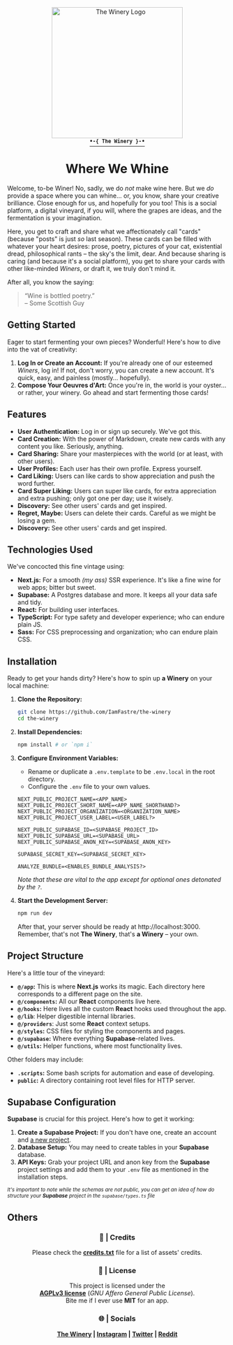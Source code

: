 <div align="center">
    <div>
        <img
            src="https://the-winery.vercel.app/api/other/logo?variant=main"
            alt="The Winery Logo"
            width="300"
        />
    </div>
    <div>
        <a href="https://the-winery.vercel.app/">
            <strong><sup><samp>
                •-{ The Winery }-•
            </samp></sup></strong>
        </a>
    </div>
</div>

<div align="center">
    <h1>Where We Whine</h1>
</div>


Welcome, to-be Winer! No, sadly, we do *not* make wine here. But we *do* provide a space where you can whine... or, you know, share your creative brilliance.
Close enough for us, and hopefully for you too! This is a social platform, a digital vineyard, if you will, where the grapes are ideas, and the fermentation is your imagination.

Here, you get to craft and share what we affectionately call "cards" (because "posts" is just *so* last season). These cards can be filled with whatever your heart desires: prose, poetry, pictures of your cat, existential dread, philosophical rants – the sky's the limit, dear. And because sharing is caring (and because it's a social platform), you get to share your cards with other like-minded *Winers*, or draft it, we truly don't mind it.

After all, you know the saying:

> “Wine is bottled poetry.” \
> – Some Scottish Guy

## Getting Started
<!-- Fermenting Your First Piece -->

Eager to start fermenting your own pieces? Wonderful! Here's how to dive into the vat of creativity:

1. **Log In or Create an Account:** If you're already one of our esteemed *Winers*, log in! If not, don't worry, you can create a new account. It's quick, easy, and painless (mostly... hopefully).
1. **Compose Your Oeuvres d'Art:** Once you're in, the world is your oyster... or rather, your winery. Go ahead and start fermenting those cards!

## Features
<!-- The Grapes of Our Labor -->

- **User Authentication:** Log in or sign up securely. We've got this.
- **Card Creation:** With the power of Markdown, create new cards with any content you like. Seriously, anything.
- **Card Sharing:** Share your masterpieces with the world (or at least, with other users).
- **User Profiles:** Each user has their own profile. Express yourself.
- **Card Liking:** Users can like cards to show appreciation and push the word further.
- **Card Super Liking:** Users can super like cards, for extra appreciation and extra pushing; only got one per day; use it wisely.
- **Discovery:** See other users' cards and get inspired.
- **Regret, Maybe:** Users can delete their cards. Careful as we might be losing a gem.
- **Discovery:** See other users' cards and get inspired.

## Technologies Used
<!-- The *Secret* Sauce -->

We've concocted this fine vintage using:

- **Next.js:** For a smooth *(my ass)* SSR experience. It's like a fine wine for web apps; bitter but sweet.
- **Supabase:** A Postgres database and more. It keeps all your data safe and tidy.
- **React:** For building user interfaces.
- **TypeScript:** For type safety and developer experience; who can endure plain JS.
- **Sass:** For CSS preprocessing and organization; who can endure plain CSS.

## Installation
<!-- Setting Up Your Own Vineyard -->

Ready to get your hands dirty? Here's how to spin up **a Winery** on your local machine:

1. **Clone the Repository:**
    ```bash
    git clone https://github.com/IamFastre/the-winery
    cd the-winery
    ```

1. **Install Dependencies:**
    ```bash
    npm install # or `npm i`
    ```

1. **Configure Environment Variables:**
    - Rename or duplicate a `.env.template` to be `.env.local` in the root directory.
    - Configure the `.env` file to your own values.
    ```env
    NEXT_PUBLIC_PROJECT_NAME=<APP_NAME>
    NEXT_PUBLIC_PROJECT_SHORT_NAME=<APP_NAME_SHORTHAND?>
    NEXT_PUBLIC_PROJECT_ORGANIZATION=<ORGANIZATION_NAME>
    NEXT_PUBLIC_PROJECT_USER_LABEL=<USER_LABEL?>

    NEXT_PUBLIC_SUPABASE_ID=<SUPABASE_PROJECT_ID>
    NEXT_PUBLIC_SUPABASE_URL=<SUPABASE_URL>
    NEXT_PUBLIC_SUPABASE_ANON_KEY=<SUPABASE_ANON_KEY>

    SUPABASE_SECRET_KEY=<SUPABASE_SECRET_KEY>

    ANALYZE_BUNDLE=<ENABLES_BUNDLE_ANALYSIS?>
    ```
    *Note that these are vital to the app except for optional ones detonated by the `?`.*

1. **Start the Development Server:**
    ```bash
    npm run dev
    ```
    After that, your server should be ready at http://localhost:3000. Remember, that's not **The Winery**, that's **a Winery** – your own.

## Project Structure
<!-- The Lay of The Land -->

Here's a little tour of the vineyard:

- **`@/app`:** This is where **Next.js** works its magic. Each directory here corresponds to a different page on the site.
- **`@/components`:** All our **React** components live here.
- **`@/hooks`:** Here lives all the custom **React** hooks used throughout the app.
- **`@/lib`**: Helper digestible internal libraries.
- **`@/providers`**: Just some **React** context setups.
- **`@/styles`:** CSS files for styling the components and pages.
- **`@/supabase`:** Where everything **Supabase**-related lives.
- **`@/utils`:** Helper functions, where most functionality lives.

Other folders may include:
- **`.scripts`:** Some bash scripts for automation and ease of developing.
- **`public`:** A directory containing root level files for HTTP server.

## Supabase Configuration

**Supabase** is crucial for this project. Here's how to get it working:

1. **Create a Supabase Project:** If you don't have one, create an account and [a new project](https://database.new/).
1. **Database Setup:** You may need to create tables in your **Supabase** database.
1. **API Keys:** Grab your project URL and anon key from the **Supabase** project settings and add them to your `.env` file as mentioned in the installation steps.

<sup>*It's important to note while the schemas are not public, you can get an idea of how do structure your **Supabase** project in the `supabase/types.ts` file*</sup>

## Others

<div align="center">
    <h3>🌟 | Credits</h3>
    <span>
        Please check the
        <strong><a href="./credits.txt">credits.txt</a></strong>
        file for a list of assets' credits.
    </span>
</div>

<div align="center">
    <h3>📜 | License</h3>
    <span>
        This project is licensed under the
        <br />
        <strong><a href="./LICENSE.md">AGPLv3 license</a></strong> (<em>GNU Affero General Public License</em>).
        <br />
        Bite me if I ever use <strong>MIT</strong> for an app.
    </span>
</div>

<div align="center">
    <h3>🌐 | Socials</h3>
    <strong>
        <a href="https://the-winery.vercel.app/u/TheWinery">The Winery</a> |
        <a href="https://www.instagram.com/TheWinery.app">Instagram</a> |
        <a href="https://twitter.com/TheWinery_app">Twitter</a> |
        <a href="https://www.reddit.com/r/TheWinery">Reddit</a>
    </strong>
</div>
